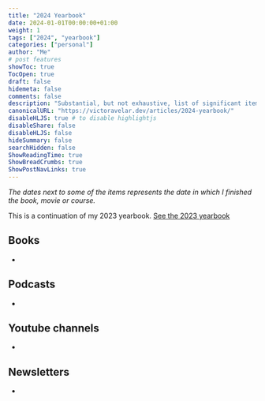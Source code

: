 ```yaml
---
title: "2024 Yearbook"
date: 2024-01-01T00:00:00+01:00
weight: 1
tags: ["2024", "yearbook"]
categories: ["personal"]
author: "Me"
# post features
showToc: true
TocOpen: true
draft: false
hidemeta: false
comments: false
description: "Substantial, but not exhaustive, list of significant items I've read, seen, listened to, or loved in the year 2024. "
canonicalURL: "https://victoravelar.dev/articles/2024-yearbook/"
disableHLJS: true # to disable highlightjs
disableShare: false
disableHLJS: false
hideSummary: false
searchHidden: false
ShowReadingTime: true
ShowBreadCrumbs: true
ShowPostNavLinks: true
---
```


_The dates next to some of the items represents the date in which I finished the book, movie or course._

This is a continuation of my 2023 yearbook. [See the 2023 yearbook](/articles/2023-yearbook/)

## Books
- 

## Podcasts
- 

## Youtube channels
- 

## Newsletters
- 
